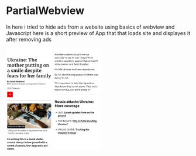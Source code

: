 # PartialWebview
In here i tried to hide ads from a website using basics of webview and Javascript
here is a short preview of App that that loads site and displayes it after removing ads

<img style="width: 25%" src="Screenshot_2022-06-13-11-02-24-19_79f16a048285d6740962885a392ab454.jpg"/>
<img style="width: 25%" src="Screenshot_2022-06-13-11-02-29-07_79f16a048285d6740962885a392ab454.jpg"/>

